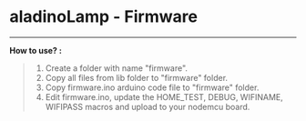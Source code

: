 # aladinoLamp - Firmware
------------------
**How to use? :**
>1. Create a folder with name "firmware".
>2. Copy all files from lib folder to "firmware" folder.
>3. Copy firmware.ino arduino code file to "firmware" folder.
>4. Edit firmware.ino, update the HOME_TEST, DEBUG, WIFINAME, WIFIPASS macros and upload to your nodemcu board.

